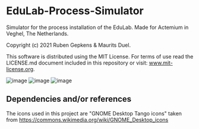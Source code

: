 # EduLab-Process-Simulator
Simulator for the process installation of the EduLab. Made for Actemium in Veghel, The Netherlands.

Copyright (c) 2021 Ruben Gepkens & Maurits Duel.

This software is distributed using the MIT License.
For terms of use read the LICENSE.md document included in this repository or visit: www.mit-license.org.

![image](https://user-images.githubusercontent.com/71176363/122526469-9d32a080-d01a-11eb-826d-902b78fc9e9f.png)
![image](https://user-images.githubusercontent.com/71176363/122526506-ab80bc80-d01a-11eb-8b9e-0415a6c81f27.png)
![image](https://user-images.githubusercontent.com/71176363/122558177-11cb0680-d03e-11eb-84b2-35b9edcfd215.png)


## Dependencies and/or references
The icons used in this project are "GNOME Desktop Tango icons" taken from https://commons.wikimedia.org/wiki/GNOME_Desktop_icons
